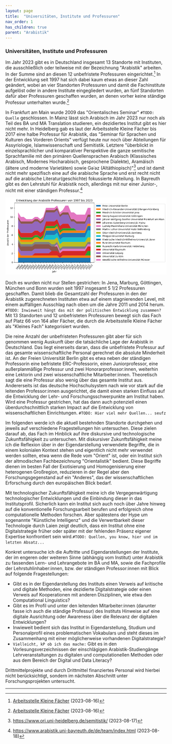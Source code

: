 ```yaml
---
layout: page
title:  "Universitäten, Institute und Professuren"
nav_order: 1
has_children: true
parent: "Arabistik"
---
```


### Universitäten, Institute und Professuren

Im Jahr 2023 gibt es in Deutschland insgesamt 13 Standorte mit Instituten, die ausschließlich oder teilweise mit der Bezeichnung "Arabistik" arbeiten. In der Summe sind an diesen 12 unbefristete Professuren eingerichtet.[^1] In der Entwicklung seit 1997 hat sich dabei kaum etwas an dieser Zahl geändert, wobei an vier Standorten Professuren und damit die Fachinstitute aufgelöst oder in andere Institute eingegliedert wurden, an fünf Standorten dafür aber Professuren geschaffen wurden, an denen vorher keine ständige Professur unterhalten wurde.[^2] 

In Frankfurt am Main wurde 2009 das "Orientalisches Seminar" `#TODO: Quelle` geschlossen. In Mainz lässt sich Arabisch im Jahr 2023 nur noch als Teil des BA und MA Translation studieren, ein dezidiertes Institut gibt es hier nicht mehr. In Heidelberg gab es laut der Arbeitsstelle Kleine Fächer bis 2017 eine halbe Professur für Arabistik, das "Seminar für Sprachen und Kulturen des Vorderen Orients" verfügt heute nur noch über Abteilungen für Assyriologie, Islamwissenschaft und Semitistik. Letztere "überblickt in einzelsprachlicher und komparativer Perspektive die ganze semitische Sprachfamilie mit den primären Quellensprachen Arabisch (Klassisches Arabisch, Modernes Hocharabisch, gesprochene Dialekte), Aramäisch (ältere und moderne Varietäten) sowie Gǝʿǝz (Altäthiopisch)"[^3] und ist damit nicht mehr spezifisch eine auf die arabische Sprache und erst recht nicht auf die arabische Literatur(geschichte) fokussierte Abteilung. In Bayreuth gibt es den Lehrstuhl für Arabistik noch, allerdings mit nur einer Junior-, nicht mit einer ständigen Professur.[^4]

![Entwicklung der Arabistik-Professuren](../../assets/images/dev_prof_97-23.png)

Doch es wurden nicht nur Stellen gestrichen: In Jena, Marburg, Göttingen, München und Bonn wurden seit 1997 insgesamt 5 1/2 Professuren geschaffen. Damit blieb die Gesamtzahl der Professuren in den der Arabistik zugerechneten Instituten etwa auf einem stagnierenden Level, mit einem auffälligen Ausschlag nach oben um die Jahre 2011 und 2014 herum. `#TODO: Inwieweit hängt das mit der politischen Entwicklung zusammen?` Mit 13 Standorten und 12 unbefristeten Professuren bewegt sich das Fach auf Platz 66 von 164 aller Fächer, die durch die Arbeitsstelle Kleine Fächer als "Kleines Fach" kategorisiert wurden.

Die reine Anzahl der unbefristeten Professuren gibt aber für sich genommen wenig Auskunft über die tatsächliche Lage der Arabistik in Deutschland. Das liegt einerseits daran, dass die unbefristete Professur auf das gesamte wissenschaftliche Personal gerechnet die absolute Minderheit ist. An der Freien Universität Berlin gibt es etwa neben der ständigen Professorin eine befristete ERC-Professorin, einen Juniorprofessor, eine außerplanmäßige Professur und zwei Honorarprofessor:innen, weiterhin eine Lektorin und zwei wissenschaftliche Mitarbeiter:innen. Theoretisch sagt die eine Professur also wenig über das gesamte Institut aus. Andererseits ist das deutsche Hochschulsystem nach wie vor stark auf die leitenden Professor:innen ausgerichtet, die damit einen starken Einfluss auf die Entwicklung der Lehr- und Forschungsschwerpunkte am Institut haben. Wird eine Professur gestrichen, hat das dann auch potenziell einen überdurchschnittlich starken Impact auf die Entwicklung von wissenschaftlichen Einrichtungen. `#TODO: Hier viel mehr Quellen... seufz`

Im folgenden werde ich die aktuell bestehnden Standorte durchgehen und jeweils auf verschiedene Fragestellungen hin untersuchen. Diese zielen darauf ab, das Fach im Hinblick auf ihre diskursive und technologische Zukunftsfähigkeit zu untersuchen. Mit diskursiver Zukunftsfähigkeit meine ich die Reflexion über in der Eigendarstellung verwendete Begriffe, die in einem kolonialen Kontext stehen und eigentlich nicht mehr verwendet werden sollten, etwa wenn die Rede vom "Orient" ist, oder ein Institut sich der altmodischen Fachbezeichnung "Orientalistik" bedient. Diese Begriffe dienen im besten Fall der Exotisierung und Homogenisierung einer heterogenen Großregion, reduzieren in der Regel aber den Forschungsgegenstand auf ein "Anderes", das der wissenschaftlichen Erforschung durch den europäischen Blick bedarf.

Mit technologischer Zukunftsfähigkeit meine ich die Vergegenwärtigung technologischer Entwicklungen und die Einbindung dieser in das Institutsprofil. Sicherlich kann ein Institut sich auch noch über Jahre hinweg auf die konventionelle Forschungsarbeit berufen und erfolgreich ohne computationelle Methoden forschen. Aber spätestens der Hype um sogenannte "Künstliche Intelligenz" und die Verwertbarkeit dieser Technologie durch Laien zeigt deutlich, dass ein Institut ohne eine Digitalstrategie früher oder später mit der fehlenden Präsenz eigener Expertise konfrontiert sein wird.`#TODO: Quellen, you know, hier und im letzten Absatz...`

Konkret untersuche ich die Auftritte und Eigendarstellungen der Institute, der im engeren oder weiteren Sinne (abhängig vom Institut) unter Arabistik zu fassenden Lern- und Lehrangebote im BA und MA, sowie die Fachprofile der Lehrstuhlinhaber:innen, bzw. der ständigen Professor:innen mit Blick auf folgende Fragestellungen:

- Gibt es in der Eigendarstellung des Instituts einen Verweis auf kritische und digitale Methoden, eine dezidierte Digitalstrategie oder einen Verweis auf Kooperationen mit anderen Disziplinen, wie etwa den Computational Linguistics?
- Gibt es im Profil und unter den leitenden Mitarbeiter:innen (darunter fasse ich auch die ständige Professur) des Instituts Hinweise auf eine digitale Ausrichtung oder Awareness über die Relevanz der digitalen Entwicklungen?
- Inwieweit bedient sich das Institut in Eigendarstellung, Studium und Personalprofil eines problematischen Vokabulars und steht dieses im Zusammenhang mit einer möglicherweise vorhandenen Digitalstrategie?
- `Vielleicht, kP ob ich das mache:` Gibt es in den Vorlesungsverzeichnissen der einschlägigen Arabistik-Studiengänge Lehrveranstaltungen zu digitalen und computationellen Methoden oder aus dem Bereich der Digital und Data Literacy?

Drittmittelprojekte und durch Drittmittel finanziertes Personal wird hierbei nicht berücksichtigt, sondern im nächsten Abschnitt unter Forschungsprojekten untersucht. 



---
[^1]: [Arbeitsstelle Kleine Fächer](https://www.kleinefaecher.de/kartierung/kleine-faecher-von-a-z?tx_dmdb_monitoring%5Baction%5D=showByLocations&tx_dmdb_monitoring%5Bcontroller%5D=DisciplineTaxonomy&tx_dmdb_monitoring%5BdisciplineTaxonomy%5D=11&cHash=33379167a96f5dadb20baa1aee6d403a#overview) (2023-08-16)
[^2]: [Arbeitsstelle Kleine Fächer](https://www.kleinefaecher.de/kartierung/kleine-faecher-von-a-z?tx_dmdb_monitoring%5Baction%5D=showByLocations&tx_dmdb_monitoring%5Bcontroller%5D=DisciplineTaxonomy&tx_dmdb_monitoring%5BdisciplineTaxonomy%5D=11&cHash=33379167a96f5dadb20baa1aee6d403a#people) (2023-08-16)
[^3]: https://www.ori.uni-heidelberg.de/semitistik/ (2023-08-17)
[^4]: https://www.arabistik.uni-bayreuth.de/de/team/index.html (2023-08-18)